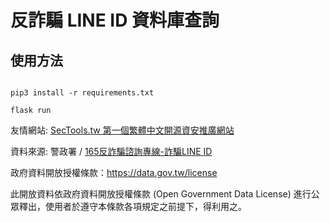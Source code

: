 # 反詐騙 LINE ID 資料庫查詢

## 使用方法

```

pip3 install -r requirements.txt

flask run

```

<p>友情網站: <a href="sectools.tw">SecTools.tw 第一個繁體中文開源資安推廣網站</a></p>
<p>資料來源: 警政署 / <a href="https://165.npa.gov.tw/">165反詐騙諮詢專線-詐騙LINE ID</a></p>
<p>政府資料開放授權條款：<a href="https://data.gov.tw/license">https://data.gov.tw/license</a></p>
<p>此開放資料依政府資料開放授權條款 (Open Government Data License) 進行公眾釋出，使用者於遵守本條款各項規定之前提下，得利用之。</p>